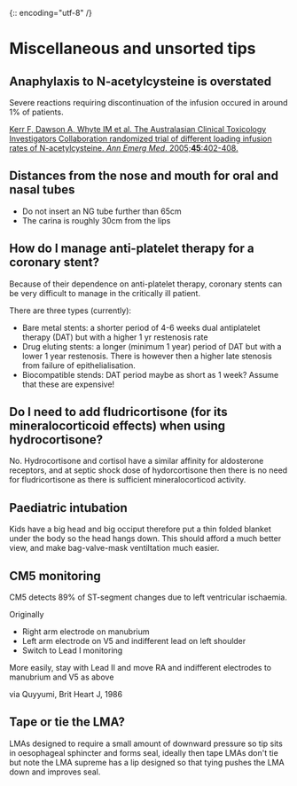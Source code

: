 {:: encoding="utf-8" /}

# Miscellaneous and unsorted tips

## Anaphylaxis to N-acetylcysteine is overstated

Severe reactions requiring discontinuation of the infusion occured in around 1% of patients.

[Kerr F, Dawson A, Whyte IM et al. The Australasian Clinical Toxicology Investigators Collaboration randomized trial of different loading infusion rates of N-acetylcysteine. *Ann Emerg Med*. 2005;**45**:402-408.](http://dx.doi.org/10.1016/j.annemergmed.2004.08.040)

## Distances from the nose and mouth for oral and nasal tubes

- Do not insert an NG tube further than 65cm
- The carina is roughly 30cm from the lips


## How do I manage anti-platelet therapy for a coronary stent?

Because of their dependence on anti-platelet therapy, coronary stents can be very difficult to manage in the critically ill patient.

There are three types (currently):

- Bare metal stents: a shorter period of 4-6 weeks dual antiplatelet therapy (DAT) but with a  higher 1 yr restenosis rate
- Drug eluting stents: a longer (minimum 1 year) period of DAT but with a lower 1 year restenosis. There is however then a higher late stenosis from failure of epithelialisation.
- Biocompatible stends: DAT period maybe as short as 1 week? Assume that these are expensive!

## Do I need to add fludricortisone (for its mineralocorticoid effects) when using hydrocortisone?

No. Hydrocortisone and cortisol have a similar affinity for aldosterone receptors, and at septic shock dose of hydorcortisone then there is no need for fludricortisone as there is sufficient mineralocorticod activity.


## Paediatric intubation

Kids have a big head and big occiput therefore put a thin folded blanket under the body so the head hangs down. This should afford a much better view, and make bag-valve-mask ventiltation much easier.

## CM5 monitoring

CM5 detects 89% of ST-segment changes due to left ventricular ischaemia.

Originally

- Right arm electrode on manubrium
- Left arm electrode on V5 and indifferent lead on left shoulder
- Switch to Lead I monitoring

More easily, stay with Lead II and move RA and indifferent electrodes to manubrium and V5 as above

via Quyyumi, Brit Heart J, 1986

## Tape or tie the LMA?

LMAs designed to require a small amount of downward pressure so tip sits in oesophageal sphincter and forms seal, ideally then tape LMAs don't tie but note the LMA supreme has a lip designed so that tying pushes the LMA down and improves seal.

